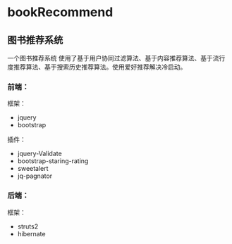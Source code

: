 # bookRecommend
## 图书推荐系统 
一个图书推荐系统 使用了基于用户协同过滤算法、基于内容推荐算法、基于流行度推荐算法、基于搜索历史推荐算法。使用爱好推荐解决冷启动。
### 前端：
   框架：
   - jquery
   - bootstrap  
   
   插件：
   - jquery-Validate
   - bootstrap-staring-rating
   - sweetalert
   - jq-pagnator 
### 后端：
   框架：
   - struts2
   - hibernate
